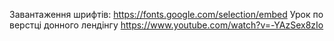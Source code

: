 Завантаження шрифтів:
https://fonts.google.com/selection/embed
Урок по верстці донного лендінгу
https://www.youtube.com/watch?v=-YAzSex8zIo
